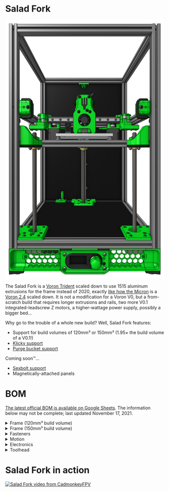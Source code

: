# Salad Fork

![](images/salad-fork-hero.png)

The Salad Fork is a [Voron Trident][tridentURL] scaled down to use 1515 aluminum extrusions for the frame instead of 2020, exactly [like how the Micron][micronURL] is a [Voron 2.4][v2URL] scaled down. It is not a modification for a Voron V0, but a from-scratch build that requires longer extrusions and rails, two more V0.1 integrated-leadscrew Z motors, a higher-wattage power supply, possibly a bigger bed…

Why go to the trouble of a whole new build? Well, Salad Fork features:

- Support for build volumes of 120mm³ or 150mm³ (1.95× the build volume of a V0.1!)
- [Klicky support][klickyURL]
- [Purge bucket support][purgeBucketURL]

Coming soon™…

- [Sexbolt support][sexboltURL]
- Magnetically-attached panels

[tridentURL]: https://vorondesign.com/voron_trident
[micronURL]: https://github.com/hartk1213/micron
[v2URL]: https://vorondesign.com/voron2.4
[klickyURL]: https://github.com/jlas1/Klicky-Probe
[purgeBucketURL]: https://github.com/CadmonkeyFPV/Salad_Fork/tree/master/MODS/Dishwasher
[sexboltURL]: https://github.com/hartk1213/MISC/tree/main/Voron%20Mods/Voron%202/2.4/Voron2.4_SexBolt_ZEndstop

# BOM

[The latest official BOM is available on Google Sheets](https://docs.google.com/spreadsheets/d/1n6JTSzffAK_P--eWcxSz3VW9IkL-mgCT2KQqZSYsVyk/edit?usp=sharing). The information below may not be complete; last updated November 17, 2021.

<details>
    <summary>
    Frame (120mm³ build volume)
    </summary>

Component | Quantity | Notes
--- | :-: | ---
HFS3-1515-400 | 4 | Cross-drill 7.5mm from both ends, plus drill 1× gantry hole each per drill guide
HFS3-1515-270 | 6 | Tap both ends
HFS3-1515-240 | 5 | Tap both ends, cross-drill 2 extrusions at center
HFS3-1515-230 | 1 | Tap one end
HFS3-1515-210 | 1 |
HFS3-1515-145 | 1 |
HFS3-1515-140 | 1 | Tap one end
</details>

<details>
    <summary>
    Frame (150mm³ build volume)
    </summary>

Component | Quantity | Notes
--- | :-: | ---
HFS3-1515-400 | 4 | Cross-drill 7.5mm from both ends, plus drill 1× gantry hole each per drill guide
HFS3-1515-300 | 6 | Tap both ends
HFS3-1515-270 | 5 | Tap both ends, cross-drill 2 extrusions at center
HSF3-1515-240 | 1 | Tap one end
HSF3-1515-230 | 1 |
HFS3-1515-175 | 1 |
HSF3-1515-170 | 1 | Tap one end
</details>

<details>
    <summary>
    Fasteners
    </summary>
See BOM spreadsheet
</details>

<details>
    <summary>
    Motion
    </summary>

Component | Quantity
--- | :-:
NEMA14 stepper | 2
NEMA17 integrated-leadscrew stepper | 3
MGN9C 180 | 1 (for 120mm³)
MGN7H 200 | 5 (for 120mm³)
MGN9C 210 | 1 (for 150mm³)
MGN7H 230 | 2 (for 150mm³)
MGN7H 200 | 3 (for 150mm³)
Gates GT2 6mm open belt | 4m
F623-RS flanged bearings | 24
GE5C spherical bearings | 3
D2F switch | 4
TR8×8 leadscrew nut | 3
Rubber foot | 4
</details>

<details>
    <summary>
    Electronics
    </summary>

Component | Quantity | Notes
--- | :-: | ---
Control board | 1 | Fysetc Spider or BigTreeTech Octopus
TMC 2209 driver | 6 |
Raspberry Pi | 1 | The Klipper host
C13 power cable | 1 | 
Meanwell UHP-200-24 | 1 |
Keenovo 100mm² 60W 24V heater | 1 | DC bed heater, 120mm³ build
Keenovo 120mm² 120W 24V heater | 1 | DC bed heater, 150mm³ build
Keenovo 100mm² 60W 120/240V heater | 1 | AC bed heater, 120mm³ build
Keenovo 120mm² 120W 120/240V heater | 1 | AC bed heater, 150mm³ build
AC SSR (Omron G3NA-210B-UTU DC5-24, Panasonic AQA211VL) | 1 | for AC bed heater
</details>

<details>
    <summary>
    Toolhead
    </summary>

Component | Quantity | Notes
--- | :-: | ---
NEMA14 pancake stepper | 1 |
BMG gear set | 1 |
3010 axial fan | 1 | Only for Dragonfly BMS hotend
3007 axial fan | 1 | All other hotends
3010 blower fan | 2 |
Hotend | 1 |
</details>

# Salad Fork in action

[![Salad Fork video from CadmonkeyFPV](https://img.youtube.com/vi/ibptF2t73A4/0.jpg)](https://youtu.be/ibptF2t73A4)
